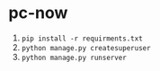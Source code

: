 # pc-now 

1. ```pip install -r requirments.txt```
2. ```python manage.py createsuperuser```
3. ```python manage.py runserver```
